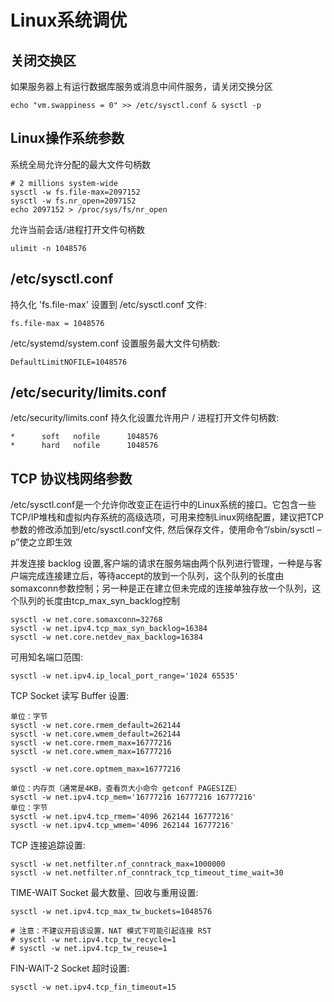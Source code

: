 # Linux系统调优
## 关闭交换区

如果服务器上有运行数据库服务或消息中间件服务，请关闭交换分区

```
echo "vm.swappiness = 0" >> /etc/sysctl.conf & sysctl -p
```

## Linux操作系统参数
系统全局允许分配的最大文件句柄数

```
# 2 millions system-wide
sysctl -w fs.file-max=2097152
sysctl -w fs.nr_open=2097152
echo 2097152 > /proc/sys/fs/nr_open
```

允许当前会话/进程打开文件句柄数

```
ulimit -n 1048576
```

## /etc/sysctl.conf
持久化 'fs.file-max' 设置到 /etc/sysctl.conf 文件:

```
fs.file-max = 1048576
```

/etc/systemd/system.conf 设置服务最大文件句柄数:

```
DefaultLimitNOFILE=1048576
```

## /etc/security/limits.conf
/etc/security/limits.conf 持久化设置允许用户 / 进程打开文件句柄数:

```
*      soft   nofile      1048576
*      hard   nofile      1048576
```

## TCP 协议栈网络参数
/etc/sysctl.conf是一个允许你改变正在运行中的Linux系统的接口。它包含一些TCP/IP堆栈和虚拟内存系统的高级选项，可用来控制Linux网络配置，建议把TCP参数的修改添加到/etc/sysctl.conf文件, 然后保存文件，使用命令“/sbin/sysctl –p”使之立即生效

并发连接 backlog 设置,客户端的请求在服务端由两个队列进行管理，一种是与客户端完成连接建立后，等待accept的放到一个队列，这个队列的长度由somaxconn参数控制；另一种是正在建立但未完成的连接单独存放一个队列，这个队列的长度由tcp_max_syn_backlog控制

```
sysctl -w net.core.somaxconn=32768
sysctl -w net.ipv4.tcp_max_syn_backlog=16384
sysctl -w net.core.netdev_max_backlog=16384
```

可用知名端口范围:

```
sysctl -w net.ipv4.ip_local_port_range='1024 65535'
```

TCP Socket 读写 Buffer 设置:

```
单位：字节
sysctl -w net.core.rmem_default=262144
sysctl -w net.core.wmem_default=262144
sysctl -w net.core.rmem_max=16777216
sysctl -w net.core.wmem_max=16777216

sysctl -w net.core.optmem_max=16777216

单位：内存页（通常是4KB，查看页大小命令 getconf PAGESIZE）
sysctl -w net.ipv4.tcp_mem='16777216 16777216 16777216'
单位：字节
sysctl -w net.ipv4.tcp_rmem='4096 262144 16777216'
sysctl -w net.ipv4.tcp_wmem='4096 262144 16777216'
```

TCP 连接追踪设置:

```
sysctl -w net.netfilter.nf_conntrack_max=1000000
sysctl -w net.netfilter.nf_conntrack_tcp_timeout_time_wait=30
```

TIME-WAIT Socket 最大数量、回收与重用设置:

```
sysctl -w net.ipv4.tcp_max_tw_buckets=1048576

# 注意：不建议开启该设置，NAT 模式下可能引起连接 RST
# sysctl -w net.ipv4.tcp_tw_recycle=1
# sysctl -w net.ipv4.tcp_tw_reuse=1
```

FIN-WAIT-2 Socket 超时设置:

```
sysctl -w net.ipv4.tcp_fin_timeout=15
```
